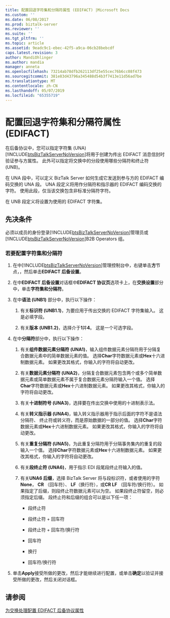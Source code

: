 ```yaml
---
title: 配置回退字符集和分隔符属性 (EDIFACT) |Microsoft Docs
ms.custom: ''
ms.date: 06/08/2017
ms.prod: biztalk-server
ms.reviewer: ''
ms.suite: ''
ms.tgt_pltfrm: ''
ms.topic: article
ms.assetid: 9eadc9c1-ebec-42f5-a9ca-06cb28bebcdf
caps.latest.revision: 3
author: MandiOhlinger
ms.author: mandia
manager: anneta
ms.openlocfilehash: 73214ab78dfb262113df25e55cec76b6cc08f473
ms.sourcegitcommit: 381e83d43796a345488d54b3f7413e11d56ad7be
ms.translationtype: MT
ms.contentlocale: zh-CN
ms.lasthandoff: 05/07/2019
ms.locfileid: "65355719"
---
```

# <a name="configuring-fallback-charset-and-separator-properties-edifact"></a>配置回退字符集和分隔符属性 (EDIFACT)
在后备协议中，您可以指定字符集 (UNA)[!INCLUDE[btsBizTalkServerNoVersion](../includes/btsbiztalkservernoversion-md.md)]将用于创建为传出 EDIFACT 消息信封时验证参与方属性。 此外可以指定将交换中的分段使用哪些分隔符和终止符 (UNB)。  
  
 在 UNA 段中，可以定义 BizTalk Server 如何生成它发送到参与方的 EDIFACT 编码交换的 UNA 段。 UNA 段定义将用作分隔符和指示器的 EDIFACT 编码交换的字符。 使用此段，仅当该交换包含非标准分隔符字符。  
  
 在 UNB 段定义将设置为使用的 EDIFACT 字符集。  
  
## <a name="prerequisites"></a>先决条件  
 必须以成员的身份登录[!INCLUDE[btsBizTalkServerNoVersion](../includes/btsbiztalkservernoversion-md.md)]管理员或[!INCLUDE[btsBizTalkServerNoVersion](../includes/btsbiztalkservernoversion-md.md)]B2B Operators 组。  
  
### <a name="to-configure-the-character-set-and-separators"></a>若要配置字符集和分隔符  
  
1. 在中[!INCLUDE[btsBizTalkServerNoVersion](../includes/btsbiztalkservernoversion-md.md)]管理控制台中，右键单击**方**节点，，然后单击**EDIFACT 后备设置**。  
  
2. 在中**EDIFACT 后备设置**对话框中**EDIFACT 协议页**选项卡上，在**交换设置**部分中，单击**字符集和分隔符**。  
  
3. 在中**语法 (UNB1)** 部分中，执行以下操作：  
  
   1.  有关**标识符 (UNB1.1)**，为要应用于传出交换的 EDIFACT 字符集输入。 这是必填字段。  
  
   2.  有关**版本 (UNB1.2)**，选择介于**1**并**4**。 这是一个可选字段。  
  
4. 在中**分隔符**部分中，执行以下操作：  
  
   1.  有关**组件数据元素分隔符 (UNA1)**，输入组件数据元素分隔符用于分隔复合数据元素中的简单数据元素的值。 选择**Char**字符数据元素或**Hex**十六进制数据元素。 如果更改其格式，你输入的字符将自动更改。  
  
   2.  有关**数据元素分隔符 (UNA2)**，分隔复合数据元素包含两个或多个简单数据元素或简单数据元素不属于复合数据元素分隔符输入一个值。 选择**Char**字符数据元素或**Hex**十六进制数据元素。 如果更改其格式，你输入的字符将自动更改。  
  
   3.  有关**十进制符号 (UNA3)**，选择要在传出交换中使用的十进制表示法。  
  
   4.  有关**转义指示器 (UNA4)**，输入转义指示器用于指示后面的字符不是语法分隔符、 终止符或转义符，而是原始数据的一部分的值。 选择**Char**字符数据元素或**Hex**十六进制数据元素。 如果更改其格式，你输入的字符将自动更改。  
  
   5.  有关**重复分隔符 (UNA5)**，为此重复分隔符用于分隔事务集内的重复的段输入一个值。 选择**Char**字符数据元素或**Hex**十六进制数据元素。 如果更改其格式，你输入的字符将自动更改。  
  
   6.  有关**段终止符 (UNA6)**，用于指示 EDI 段尾段终止符输入的值。  
  
   7.  有关**UNA6 后缀**，选择 BizTalk Server 将与段标识符，或者使用的字符**None**， **CR** （回车符）、 **LF**（换行符），或**CR LF** （回车符/换行符）。 如果指定了后缀，则段终止符数据元素可以为空。 如果段终止符留空，则必须指定后缀。 段终止符和后缀的组合可以是以下任一项：  
  
       -   段终止符  
  
       -   段终止符 + 回车符  
  
       -   段终止符 + 回车符/换行符  
  
       -   回车符  
  
       -   换行  
  
       -   回车符/换行符  
  
5. 单击**Apply**接受所做的更改，然后才能继续进行配置，或单击**确定**以验证并接受所做的更改，然后关闭对话框。  
  
## <a name="see-also"></a>请参阅  
 [为交换处理配置 EDIFACT 后备协议属性](../core/configuring-edifact-fallback-agreement-properties-for-interchange-processing.md)